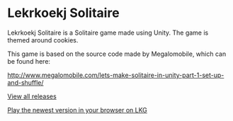 # Lekrkoekj Solitaire
Lekrkoekj Solitaire is a Solitaire game made using Unity. The game is themed around cookies.

This game is based on the source code made by Megalomobile, which can be found here:

http://www.megalomobile.com/lets-make-solitaire-in-unity-part-1-set-up-and-shuffle/

[View all releases](https://github.com/Lekrkoekj/lekrkoekj-solitaire/releases "Releases")

[Play the newest version in your browser on LKG](https://github.com/Lekrkoekj/lekrkoekj-solitaire/releases "Releases")
